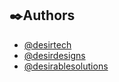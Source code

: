 ## ✒️Authors

- [@desirtech](https://www.github.com/octokatherine)
- [@desirdesigns](https://www.github.com/octokatherine)
- [@desirablesolutions](https://www.github.com/octokatherine)
